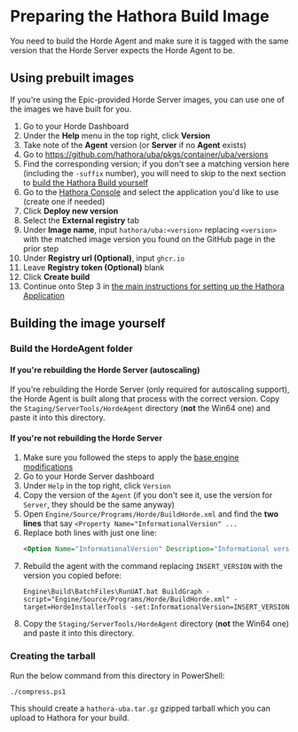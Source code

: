 # Preparing the Hathora Build Image

You need to build the Horde Agent and make sure it is tagged with the same version that the Horde Server expects the Horde Agent to be.

## Using prebuilt images

If you're using the Epic-provided Horde Server images, you can use one of the images we have built for you.

1. Go to your Horde Dashboard
1. Under the **Help** menu in the top right, click **Version**
1. Take note of the **Agent** version (or **Server** if no **Agent** exists)
1. Go to https://github.com/hathora/uba/pkgs/container/uba/versions
1. Find the corresponding version; if you don't see a matching version here (including the `-suffix` number), you will need to skip to the next section to [build the Hathora Build yourself](#building-the-image-yourself)
1. Go to the [Hathora Console](https://console.hathora.dev/) and select the application you'd like to use (create one if needed)
1. Click **Deploy new version**
1. Select the **External registry** tab
1. Under **Image name**, input `hathora/uba:<version>` replacing `<version>` with the matched image version you found on the GitHub page in the prior step
1. Under **Registry url (Optional)**, input `ghcr.io`
1. Leave **Registry token (Optional)** blank
1. Click **Create build**
1. Continue onto Step 3 in [the main instructions for setting up the Hathora Application](../README.md#hathora-application)

## Building the image yourself

### Build the HordeAgent folder

#### If you're rebuilding the Horde Server (autoscaling)

If you're rebuilding the Horde Server (only required for autoscaling support), the Horde Agent is built along that process with the correct version. Copy the `Staging/ServerTools/HordeAgent` directory (**not** the Win64 one) and paste it into this directory.

#### If you're not rebuilding the Horde Server

1. Make sure you followed the steps to apply the [base engine modifications](../engine-modifications/README.md)
1. Go to your Horde Server dashboard
1. Under `Help` in the top right, click `Version`
1. Copy the version of the `Agent` (if you don't see it, use the version for `Server`, they should be the same anyway)
1. Open `Engine/Source/Programs/Horde/BuildHorde.xml` and find the **two lines** that say `<Property Name="InformationalVersion" ...`
1. Replace both lines with just one line:
    ```xml
    <Option Name="InformationalVersion" Description="Informational version" DefaultValue="$(Version)-$(Change)"/>
    ```
1. Rebuild the agent with the command replacing `INSERT_VERSION` with the version you copied before:
    ```
    Engine\Build\BatchFiles\RunUAT.bat BuildGraph -script="Engine/Source/Programs/Horde/BuildHorde.xml" -target=HordeInstallerTools -set:InformationalVersion=INSERT_VERSION
    ```
1. Copy the `Staging/ServerTools/HordeAgent` directory (**not** the Win64 one) and paste it into this directory.

### Creating the tarball

Run the below command from this directory in PowerShell:

```
./compress.ps1
```

This should create a `hathora-uba.tar.gz` gzipped tarball which you can upload to Hathora for your build.
